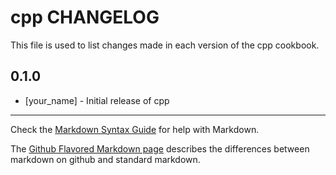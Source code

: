cpp CHANGELOG
=============

This file is used to list changes made in each version of the cpp cookbook.

0.1.0
-----
- [your_name] - Initial release of cpp

- - -
Check the [Markdown Syntax Guide](http://daringfireball.net/projects/markdown/syntax) for help with Markdown.

The [Github Flavored Markdown page](http://github.github.com/github-flavored-markdown/) describes the differences between markdown on github and standard markdown.
